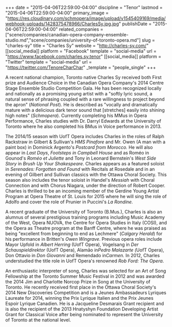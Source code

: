 +++
date = "2015-04-06T22:59:00-04:00"
discipline = "Tenor"
lastmod = "2015-04-06T22:59:00-04:00"
primary_image = "https://res.cloudinary.com/schmopera/image/upload/v1545409169/media/webhook-uploads/1428375478966/CharlesSy.jpg.jpg"
publishDate = "2015-04-06T22:59:00-04:00"
related_companies = ["scene/companies/canadian-opera-company-ensemble-studio.md","scene/companies/university-of-toronto-opera.md"]
slug = "charles-sy"
title = "Charles Sy"
website = "http://charles-sy.com/"
[[social_media]]
platform = "Facebook"
template = "social-media"
url = "https://www.facebook.com/charles.sy.tenor"
[[social_media]]
platform = "Twitter"
template = "social-media"
url = "https://twitter.com/TenoreCharChar"
_template = "people_single"
+++

<p>
	A recent national champion, Toronto native Charles Sy received both First prize and Audience Choice in the Canadian Opera Company's 2014 Centre Stage Ensemble Studio Competition Gala. He has been recognized locally and nationally as a promising young artist with a "softly lyric sound, a natural sense of phrasing coupled with a rare willingness to project beyond the apron" (<em>National Post</em>). He is described as "vocally and dramatically mature with a delicious dark tenor sound that [stretches] easily into shining high notes" (<em>Schmopera</em>). Currently completing his MMus in Opera Performance, Charles studies with Dr. Darryl Edwards at the University of Toronto where he also completed his BMus in Voice performance in 2013.
</p>
<p>
	The 2014/15 season with UofT Opera includes Charles in the roles of Ralph Rackstraw in Gilbert &amp; Sullivan's <em>HMS Pinafore</em> and Mr. Owen (A man with a paint box) in Dominick Argento's <em>Postcard from Morocco. </em>He will also appear in <em>Last Days</em>, <em>Footsteps in Campbell House</em> and as Roméo in Gounod's <em>Roméo et Juliette</em> and Tony in Leonard Bernstein's <em>West Side Story</em> in <em>Brush Up Your Shakespeare</em>. Charles appears as a featured soloist in <em>Serenades: Forgotten and Found</em> with Recitals at Rosedale and in an evening of Gilbert and Sullivan classics with the Ottawa Choral Society. This season also includes the tenor soloist in Handel's <em>Messiah </em>with Choral Connection and with Chorus Niagara, under the direction of Robert Cooper. Charles is thrilled to be an incoming member of the Gerdine Young Artist Program at Opera Theatre of St. Louis for 2015 where he will sing the role of Adolfo and cover the role of Prunier in Puccini's <em>La Rondine.</em>
</p>
<p>
	A recent graduate of the University of Toronto (B.Mus.), Charles is also an alumnus of several prestigious training programs including Music Academy of the West, Opera NUOVA, the Centre for Opera Studies in Italy (COSI), and the Opera as Theatre program at the Banff Centre, where he was praised as being "excellent from beginning to end as Lechmere" (<em>Calgary Herald</em>) for his performance in Britten's <em>Owen Wingrave</em>. Previous opera roles include Mayor Upfold in <em>Albert Herring</em> (UofT Opera), Vogelsang in <em>Der Schauspieldirektor</em> (UofT Opera), Alamão in<em>Pedro Malazarte (</em>UofT Opera), Don Ottavio in <em>Don Giovanni </em>and Remendado in<em>Carmen. </em>In 2012, Charles understudied the title role in UofT Opera's renowned <em>Rob Ford: The Opera</em>.
</p>
<p>
	An enthusiastic interpreter of song, Charles was selected for an Art of Song Fellowship at the Toronto Summer Music Festival in 2012 and was awarded the 2014 Jim and Charlotte Norcop Prize in Song at the University of Toronto. He recently received first place in the Ottawa Choral Society's 2014 New Discoveries Competition and is a Jeunes Ambassadeurs Lyriques Laureate for 2014, winning the Prix Lyrique Italien and the Prix Jeunes Espoir Lyrique Canadien. He is a Jacqueline Desmarais Grant recipient and is also the recipient of the 2013 Hnatyshyn Foundation Developing Artist Grant for Classical Voice after being nominated to represent the University of Toronto at the national level.
</p>
